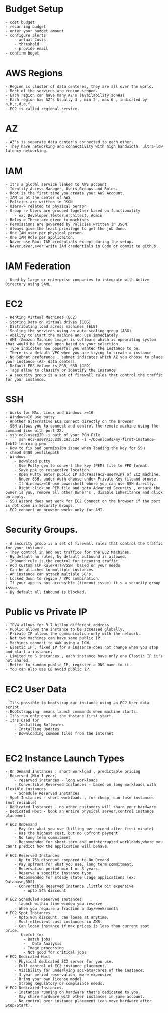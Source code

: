 # Budget Setup
    - cost budget 
    - recurring budget 
    - enter your budget amount
    - configure alerts
        - actual Costs
        - threshold 
        - provide email
    - confirm buget

# AWS Regions
    - Region is cluster of data centeres, they are all over the world.
    - Most of the services are region-scoped.
    - Each region can have many AZ's (availability zones)
    - Each region has AZ's Usually 3 , min 2 , max 6 , indicated by a,b,c,d,e,f.
    - EC2 is called regional service.

# AZ 
    - AZ's is seperate data center's connected to each other.
    - They have networking and connectivity with high bandwidth, ultra-low latency networking.
    
# IAM
    - It's a global service linked to AWS account
    - Identity Access Manager, Users,Groups and Roles.
    - Root is the first time you create your AWS Account.
    - IAM is at the center of AWS
    - Policies are written in JSON
    - Users-> related to physical person
    - Group -> Users are grouped together based on functionality
        - ex: Developer,Tester,Architect, Admin
    - Roles-> These are given to machines
    - Permissions are governed by Policies written in JSON.
    - Always give the least privilege to get the job done.
    - One IAM user per physical person.
    - One IAM Role per applicaiton.
    - Never use Root IAM credentials except during the setup.
    - Never,ever,ever write IAM credentials in Code or commit to github.

# IAM Federation
    - Used by large or enterprise companies to integrate with Active Directory using SAML

# EC2 
    - Renting Virtual Machines (EC2)
    - Storing Data on virtual drives (EBS)
    - Distributing load across machines (ELB)
    - Scaling the services using an auto-scaling group (ASG)
    - Ability to start the machine and use immediately
    - AMI (Amazon Machine image) is software which is opearating system that would be launced upon based on your selection.
    - Type indicates how powerful you wanted the instance to be.
    - There is a default VPC when you are trying to create a instance
    - No Subnet preference , subnet indicates which AZ you choose to place your instance (AZ- data center).
    - Default EBS Volume is 8GB, SSD (GP2)
    - Tags allow to classify or identify the instance
    - A security group is a set of firewall rules that control the traffic for your instance. 

# SSH 
    - Works for MAc, Linux and Windows >=10
    - Windows<10 use putty 
    - Another alternative EC2 connect directly on the browser
    - SSH allows you to connect and control the remote machine using the command line with port 22.
    - ssh ec2-user@IP -i path of your PEM File.
    - ``` ssh ec2-user@13.229.183.124 -i ~/Downloads/my-first-instance-feb12-learning.pem ```
    - How to fix bad permission issue when loading the key for SSH
    - chmod 0400 pemfilepath
    - Windows
        - Download putty 
        - Use Putty gen to convert the key (PEM) file to PPK format.
        - Save ppk to respective location.
        - Open Putty enter public IP address(ec2-user@IP) of EC2 machine.
        - Under SSH, under Auth choose under Private Key fileand browse.
        - If Windows>=10 use powershell where you can use SSH directly.
        - Right click on PEM file and goto Advanced Security , ensure the owner is you, remove all other Owner's , disable inheritance and click on apply.
    - SSH Wizard does not work for EC2 Connect on the browser if the port is not open in Security Groups.
    - EC2 connect on browser works only for AMI.


# Security Groups.

    - A security group is a set of firewall rules that control the traffic for your instance.
    - They control in and out traffice for the EC2 Machines.
    - By default no rules, by default outbound is allowed.
    - Inbound rule is the control for incoming traffic.
    - Add Custom TCP Rule/HTTP/SSH  based on your needs
    - Can be attached to multiple instances
    - An instance can attach multiple SG's.
    - Locked down to region / VPC combination.
    - If your app is not accessible (timeout issue) it's a security group issue.
    - By default all inbound is blocked.

# Public vs Private IP
    - IPV4 allows for 3.7 billon different address
    - Public allows the instance to be accessed globally.
    - Private IP allows the communication only with the network.
    - Not two machines can have same public IP.
    - Machines connect to WWW using a IGW.
    - Elastic IP , fixed IP for a instance does not change when you stop and start a instance.
    - Limited to 5 instances , each instance have only one Elastic IP it's not shared.
    - Better to random public IP, register a DNS name to it.
    - You can also use LB avoid public IP.

# EC2 User Data
    - It's possible to bootstrap our instance using an EC2 User data script.
    - Bootstrapping  means launch commands when machine starts.
    - It's run only once at the instane first start.
    - It's used for
        - Installing Softwares
        - Installing Updates
        - Downloading common files from the internet
        - 

# EC2 Instance Launch Types
    - On Demand Instances : short workload , predictable pricing
    - Reserved (Min 1 year) 
        - reserved instances - long workloads
        - Convertible Reserved Instances - based on long workloads with flexible instances
        - Schedule Reserved Instances 
    - Spot Instances - short workloads , for cheap, can lose instances (not reliable)
    - Dedicated Instances - no other customers will share your hardware
    - Dedicated Host - book an entire physical server,control instance placement

    # EC2 OnDemand
        - Pay for what you use (billing per second after first minute)
        - Has the highest cost, but no upfront payment
        - No long term commitment
        - Recommended for short-term and uninterrupted workloads,where you can't predict how the application will behave.
    
    # EC2 Reserved Instances
        - Up to 75% discount compared to On Demand
        - Pay upfront for what you use, long term commitment.
        - Reservation period min 1 or 3 years.
        - Reserve a specific instance type.
        - Recommended for steady state usage applications (ex: Database,RDS)
        - Convertible Reserved Instance ,little bit expensive
            - upto 54% discount

    # EC2 Scheduled Reserved Instances
        - launch within time window you reserve
        - When you require a fraction a day/week/month
    # EC2 Spot Instances
        - Upto 90% discount, can loose at anytime.
        - Most effecient cost instances in AWS.
        - Can loose instance if max prices is less than current spot price.
        -  Useful for
            - Batch jobs
            -   Data Analysis
            - Image processing
            - Not good for critical jobs
    # EC2 Dedicated Host
        - Physical dedicated EC2 server for you use.
        - Full control of EC2 instance placement.
        - Visibility for underlying sockets/cores of the instance.
        - 3 year period reservation, more expensive
        - Bring your own license model.
        - Strong Regulatory or complaince needs.
    # EC2 Dedicated Instances.
        - Instances running on hardware that's dedicated to you.
        - May share hardware with other instances in same account.
        - No control over instance placement (can move hardware after Stop/Start).
    